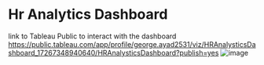 # Hr Analytics Dashboard
link to Tableau Public to interact with the dashboard
https://public.tableau.com/app/profile/george.ayad2531/viz/HRAnalysticsDashboard_17267348940640/HRAnalysticsDashboard?publish=yes
![image](https://github.com/user-attachments/assets/2fe3ba19-ae99-411a-a0b0-a35f1eec4d8b)
